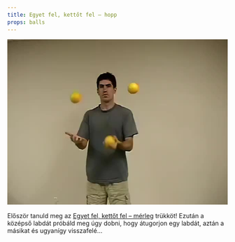```yaml
---
title: Egyet fel, kettőt fel – hopp
props: balls
---
```


![Egyet fel, kettőt fel – hopp](/site/videos/poster/oneuptwouphops.jpg)

Először tanuld meg az [Egyet fel, kettőt fel – mérleg](/site/hu/egyet-fel-kettot-fel-merleg/README.md) trükköt! Ezután a középső labdát próbáld meg úgy dobni, hogy átugorjon egy labdát, aztán a másikat és ugyanígy visszafelé…


